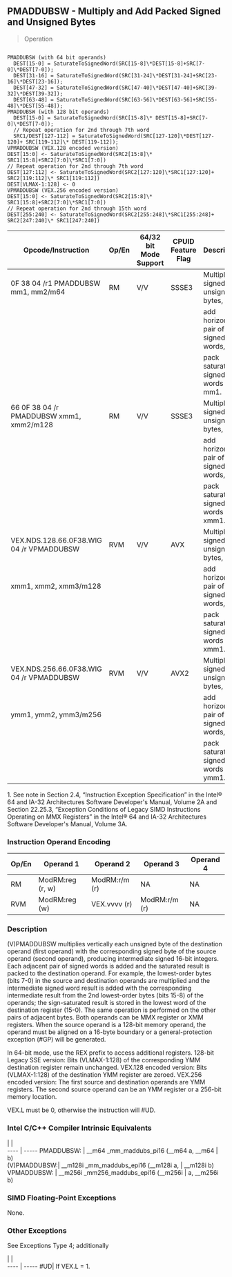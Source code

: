## PMADDUBSW  -  Multiply and Add Packed Signed and Unsigned Bytes

> Operation
``` slim

PMADDUBSW (with 64 bit operands)
  DEST[15-0] = SaturateToSignedWord(SRC[15-8]\*DEST[15-8]+SRC[7-0]\*DEST[7-0]);
  DEST[31-16] = SaturateToSignedWord(SRC[31-24]\*DEST[31-24]+SRC[23-16]\*DEST[23-16]);
  DEST[47-32] = SaturateToSignedWord(SRC[47-40]\*DEST[47-40]+SRC[39-32]\*DEST[39-32]);
  DEST[63-48] = SaturateToSignedWord(SRC[63-56]\*DEST[63-56]+SRC[55-48]\*DEST[55-48]);
PMADDUBSW (with 128 bit operands)
  DEST[15-0] = SaturateToSignedWord(SRC[15-8]\* DEST[15-8]+SRC[7-0]\*DEST[7-0]);
  // Repeat operation for 2nd through 7th word
  SRC1/DEST[127-112] = SaturateToSignedWord(SRC[127-120]\*DEST[127-120]+ SRC[119-112]\* DEST[119-112]);
VPMADDUBSW (VEX.128 encoded version)
DEST[15:0] <- SaturateToSignedWord(SRC2[15:8]\* SRC1[15:8]+SRC2[7:0]\*SRC1[7:0])
// Repeat operation for 2nd through 7th word
DEST[127:112] <- SaturateToSignedWord(SRC2[127:120]\*SRC1[127:120]+ SRC2[119:112]\* SRC1[119:112])
DEST[VLMAX-1:128] <- 0
VPMADDUBSW (VEX.256 encoded version)
DEST[15:0] <- SaturateToSignedWord(SRC2[15:8]\* SRC1[15:8]+SRC2[7:0]\*SRC1[7:0])
// Repeat operation for 2nd through 15th word
DEST[255:240] <- SaturateToSignedWord(SRC2[255:248]\*SRC1[255:248]+ SRC2[247:240]\* SRC1[247:240])

```

 Opcode/Instruction                      | Op/En| 64/32 bit Mode Support| CPUID Feature Flag| Description                         
 ---  | --- | --- | --- | ---
 0F 38 04 /r1 PMADDUBSW mm1, mm2/m64     | RM   | V/V                   | SSSE3             | Multiply signed and unsigned bytes, 
                                         |      |                       |                   | add horizontal pair of signed words,
                                         |      |                       |                   | pack saturated signed-words to mm1. 
 66 0F 38 04 /r PMADDUBSW xmm1, xmm2/m128| RM   | V/V                   | SSSE3             | Multiply signed and unsigned bytes, 
                                         |      |                       |                   | add horizontal pair of signed words,
                                         |      |                       |                   | pack saturated signed-words to xmm1.
 VEX.NDS.128.66.0F38.WIG 04 /r VPMADDUBSW| RVM  | V/V                   | AVX               | Multiply signed and unsigned bytes, 
 xmm1, xmm2, xmm3/m128                   |      |                       |                   | add horizontal pair of signed words,
                                         |      |                       |                   | pack saturated signed-words to xmm1.
 VEX.NDS.256.66.0F38.WIG 04 /r VPMADDUBSW| RVM  | V/V                   | AVX2              | Multiply signed and unsigned bytes, 
 ymm1, ymm2, ymm3/m256                   |      |                       |                   | add horizontal pair of signed words,
                                         |      |                       |                   | pack saturated signed-words to ymm1.
<aside class="notification">
1. See note in Section 2.4, “Instruction Exception Specification” in
the Intel® 64 and IA-32 Architectures Software Developer's Manual, Volume 2A
and Section 22.25.3, “Exception Conditions of Legacy SIMD Instructions Operating
on MMX Registers” in the Intel® 64 and IA-32 Architectures Software Developer's
Manual, Volume 3A.
</aside>


### Instruction Operand Encoding
 Op/En| Operand 1       | Operand 2    | Operand 3    | Operand 4
 ---  | --- | --- | --- | ---
 RM   | ModRM:reg (r, w)| ModRM:r/m (r)| NA           | NA       
 RVM  | ModRM:reg (w)   | VEX.vvvv (r) | ModRM:r/m (r)| NA       

### Description
(V)PMADDUBSW multiplies vertically each unsigned byte of the destination operand
(first operand) with the corresponding signed byte of the source operand (second
operand), producing intermediate signed 16-bit integers. Each adjacent pair
of signed words is added and the saturated result is packed to the destination
operand. For example, the lowest-order bytes (bits 7-0) in the source and destination
operands are multiplied and the intermediate signed word result is added with
the corresponding intermediate result from the 2nd lowest-order bytes (bits
15-8) of the operands; the sign-saturated result is stored in the lowest word
of the destination register (15-0). The same operation is performed on the other
pairs of adjacent bytes. Both operands can be MMX register or XMM registers.
When the source operand is a 128-bit memory operand, the operand must be aligned
on a 16-byte boundary or a general-protection exception (#GP) will be generated.

In 64-bit mode, use the REX prefix to access additional registers. 128-bit Legacy
SSE version: Bits (VLMAX-1:128) of the corresponding YMM destination register
remain unchanged. VEX.128 encoded version: Bits (VLMAX-1:128) of the destination
YMM register are zeroed. VEX.256 encoded version: The first source and destination
operands are YMM registers. The second source operand can be an YMM register
or a 256-bit memory location.

<aside class="notification">
VEX.L must be 0, otherwise the instruction will #UD.
</aside>



### Intel C/C++ Compiler Intrinsic Equivalents
   | |  
---- | -----
 PMADDUBSW:   | __m64 _mm_maddubs_pi16 (__m64 a, __m64
              | b)                                    
 (V)PMADDUBSW:| __m128i _mm_maddubs_epi16 (__m128i a, 
              | __m128i b)                            
 VPMADDUBSW:  | __m256i _mm256_maddubs_epi16 (__m256i 
              | a, __m256i b)                         

### SIMD Floating-Point Exceptions
None.


### Other Exceptions
See Exceptions Type 4; additionally

   | |  
---- | -----
 #UD| If VEX.L = 1.
